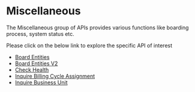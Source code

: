 # Miscellaneous

The Miscellaneous group of APIs provides various functions like boarding process, system status etc.

Please click on the below link to explore the specific API of interest

- [Board Entities](./?path=docs/APIs/Miscellaneous/Board-Entities.md)
- [Board Entities V2](./?path=docs/APIs/Miscellaneous/Board-Entities-V2.md)
- [Check Health](./?path=docs/APIs/Miscellaneous/Check-Health.md)
- [Inquire Billing Cycle Assignment](./?path=docs/APIs/Miscellaneous/Inquire-Billing-Cycle-Assignment.md)
- [Inquire Business Unit](./?path=docs/APIs/Miscellaneous/Inquire-Business-Unit.md)


